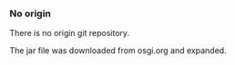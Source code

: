### No origin

There is no origin git repository.

The jar file was downloaded from osgi.org and expanded.
